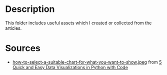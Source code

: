 # Description
This folder includes useful assets which I created or collected from the articles.

# Sources
- [how-to-select-a-suitable-chart-for-what-you-want-to-show.jpeg](https://github.com/PhuongNQK/Tools-and-Tutorials/blob/master/assets/how-to-select-a-suitable-chart-for-what-you-want-to-show.jpeg) from [5 Quick and Easy Data Visualizations in Python with Code](https://towardsdatascience.com/5-quick-and-easy-data-visualizations-in-python-with-code-a2284bae952f)
